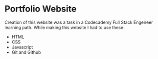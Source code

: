 # Portfolio Website
Creation of this website was a task in a Codecademy Full Stack Engeneer learning path. 
While making this website I had to use these:
- HTML
- CSS
- Javascript
- Git and Github

